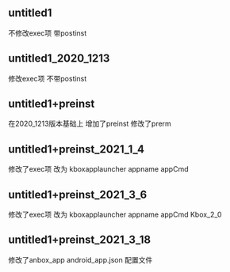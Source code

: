 ## untitled1 
不修改exec项 
带postinst

## untitled1_2020_1213
修改exec项 
不带postinst

## untitled1+preinst
在2020_1213版本基础上
增加了preinst 修改了prerm

## untitled1+preinst_2021_1_4
修改了exec项 改为 kboxapplauncher appname appCmd

## untitled1+preinst_2021_3_6
修改了exec项 改为 kboxapplauncher appname appCmd  Kbox_2_0

## untitled1+preinst_2021_3_18
修改了anbox_app android_app.json 配置文件